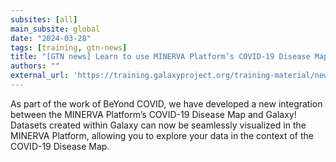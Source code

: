 ```yaml
---
subsites: [all]
main_subsite: global
date: "2024-03-28"
tags: [training, gtn-news]
title: "[GTN news] Learn to use MINERVA Platform’s COVID-19 Disease Map with Galaxy"
authors: ""
external_url: 'https://training.galaxyproject.org/training-material/news/2024/03/28/by-covid-pathways.html'
---
```


As part of the work of BeYond COVID, we have developed a new integration between the MINERVA Platform’s COVID-19 Disease Map and Galaxy! Datasets created within Galaxy can now be seamlessly visualized in the MINERVA Platform, allowing you to explore your data in the context of the COVID-19 Disease Map.

